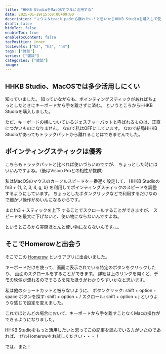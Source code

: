 ```yaml
---
title: "HHKB StudioをMacOSでフルに活用する"
date: 2025-01-19T15:00:00+09:00
description: "マウス＆track padから離れたい！と思いからHHKB Studioを購入して使っていて、やはり不便なところがあったのでそれを補うためのHomerowという素晴らしいツールを見つけました"
draft: false
hideToc: false
enableToc: true
enableTocContent: false
tocPosition: inner
tocLevels: ["h2", "h3", "h4"]
tags: ["雑談"]
series: ["雑談"]
categories: ["雑談"]
image:
---
```


## HHKB Studio、MacOSでは多少活用しにくい

知っていました。
知っていながらも、ポインティングスティックがあればちょっとしたときにキーボードから手を離さずに済む。
というところからHHKB Studioを購入しました。

ただ、キーボードの横についているジェスチャーパットと呼ばれるものは、正直につかいものになりません。
なので私はOFFにしています。
なので結局HHKB Studioがあってもトラックパットから離れることはできませんでした。

## ポインティングスティックは優秀

こちらもトラックパットと比べれば使いづらいのですが、
ちょっとした時にはいいんですよね。（後はVision Proとの相性が抜群)

私はMacOSのマウスのカーソルスピードを一番遅く設定して、
HHKB Studioの fn3 + {1, 2, 3, 4, g, b} を利用してポインティングスティックのスピードを調整するようにしています。
ちょっとしたボタンクリックなどで利用するだけなので細かい操作がめいんになるからです。

またfn3 + スティックを上下 することでスクロールすることができますが、
スピードを最大に下げないと、使い物にならないんですよね。

というところから実際ほとんと使い物にならないんです。。。

## そこでHomerowと出会う

そこでこの [Homerow](https://www.homerow.app) というアプリに出会いました。

キーボードだけを使って、画面に表示されている特定のボタンをクリックしたり、
画面のスクロールをすることができます。
詳細は上のリンクを開くと、デモの映像が流れるのでそちらを見たほうがわかりやすいかなと思います。

私は他のショートカットと被らないように、
ボタンクリック: shift + option + space
ボタンを探す: shift + option + /
スクロール: shift + option + j
というような感じで設定を変えました。

これでほとんどの場合において、キーボードから手を離すことなくMacの操作ができるようになりました。

HHKB Studioをもっと活用したいと思ってこの記事を読んでいる方がいたのであれば、
ぜひHomerowをお試しください・・・！


では、また！
